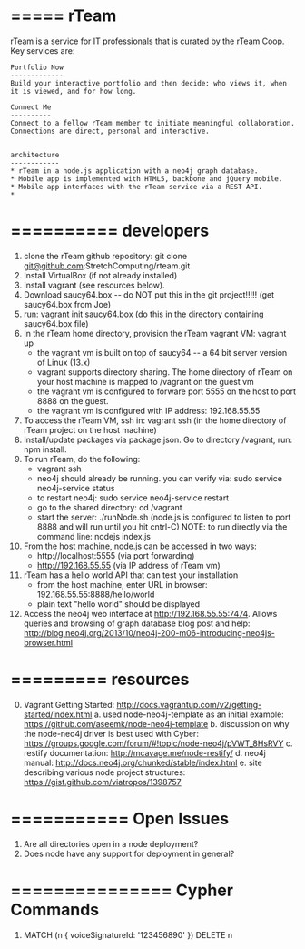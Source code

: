=====
rTeam
=====
rTeam is a service for IT professionals that is curated by the rTeam Coop.  Key services are:

	Portfolio Now
	-------------
	Build your interactive portfolio and then decide: who views it, when it is viewed, and for how long.

	Connect Me
	----------
	Connect to a fellow rTeam member to initiate meaningful collaboration. Connections are direct, personal and interactive.


	architecture
	------------
	* rTeam in a node.js application with a neo4j graph database.
	* Mobile app is implemented with HTML5, backbone and jQuery mobile.
	* Mobile app interfaces with the rTeam service via a REST API.
	*


==========
developers
==========
1. clone the rTeam github repository:  git clone git@github.com:StretchComputing/rteam.git
2. Install VirtualBox (if not already installed)
3. Install vagrant (see resources below).
4. Download saucy64.box -- do NOT put this in the git project!!!!!  (get saucy64.box from Joe)
5. run: vagrant init saucy64.box  (do this in the directory containing saucy64.box file)
6. In the rTeam home directory, provision the rTeam vagrant VM:  vagrant up
   - the vagrant vm is built on top of saucy64 -- a 64 bit server version of Linux (13.x)
   - vagrant supports directory sharing.  The home directory of rTeam on your host machine is mapped to /vagrant on the guest vm
   - the vagrant vm is configured to forware port 5555 on the host to port 8888 on the guest.
   - the vagrant vm is configured with IP address:  192.168.55.55
7. To access the rTeam VM, ssh in:  vagrant ssh  (in the home directory of rTeam project on the host machine)
8. Install/update packages via package.json.  Go to directory /vagrant, run: npm install.
9. To run rTeam, do the following:
   - vagrant ssh
   - neo4j should already be running.  you can verify via:  sudo service neo4j-service status
   - to restart neo4j:  sudo service neo4j-service restart
   - go to the shared directory: cd /vagrant
   - start the server: ./runNode.sh  (node.js is configured to listen to port 8888 and will run until you hit cntrl-C)
     NOTE: to run directly via the command line: nodejs index.js
10. From the host machine, node.js can be accessed in two ways:
    - http://localhost:5555  (via port forwarding)
    - http://192.168.55.55   (via IP address of rTeam vm)
11. rTeam has a hello world API that can test your installation
    - from the host machine, enter URL in browser:  192.168.55.55:8888/hello/world
    - plain text "hello world" should be displayed
12. Access the neo4j web interface at http://192.168.55.55:7474. Allows queries and browsing of graph database
    blog post and help:  http://blog.neo4j.org/2013/10/neo4j-200-m06-introducing-neo4js-browser.html

=========
resources
=========
0. Vagrant Getting Started:  http://docs.vagrantup.com/v2/getting-started/index.html
a. used node-neo4j-template as an initial example:  https://github.com/aseemk/node-neo4j-template
b. discussion on why the node-neo4j driver is best used with Cyber:  https://groups.google.com/forum/#!topic/node-neo4j/pVWT_8HsRVY
c. restify documentation: http://mcavage.me/node-restify/
d. neo4j manual: http://docs.neo4j.org/chunked/stable/index.html
e. site describing various node project structures:  https://gist.github.com/viatropos/1398757

===========
Open Issues
===========
1. Are all directories open in a node deployment?
2. Does node have any support for deployment in general?

===============
Cypher Commands
===============
1. MATCH (n { voiceSignatureId: '123456890' }) DELETE n